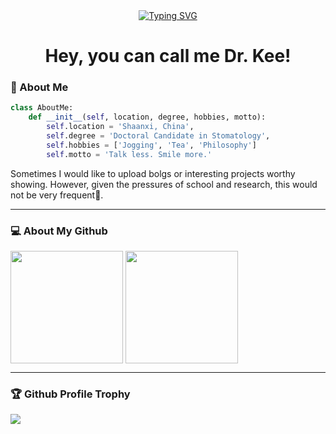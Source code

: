 <div align=center>
    <a href="https://git.io/typing-svg"><img src="https://readme-typing-svg.demolab.com?font=JetBrains+Mono&pause=1000&color=15559A&center=true&vCenter=true&random=true&width=435&lines=print(%22%E4%BD%A0%E5%A5%BD%E4%B8%96%E7%95%8C%EF%BC%81%22);print(%22Hello+world!%22);print(%22%E3%81%93%E3%82%93%E3%81%AB%E3%81%A1%E3%81%AF%E3%80%81%E4%B8%96%E7%95%8C%EF%BC%81%22);print(%22%D0%9F%D1%80%D0%B8%D0%B2%D0%B5%D1%82%2C+%D0%BC%D0%B8%D1%80!%22)" alt="Typing SVG" /></a>
</div>

<h1 align=center>
    Hey, you can call me Dr. Kee!
</div>

### 🤔 About Me

```python
class AboutMe:
    def __init__(self, location, degree, hobbies, motto):
        self.location = 'Shaanxi, China',
        self.degree = 'Doctoral Candidate in Stomatology',
        self.hobbies = ['Jogging', 'Tea', 'Philosophy']
        self.motto = 'Talk less. Smile more.'
```

Sometimes I would like to upload bolgs or interesting projects worthy showing. However, given the pressures of school and research, this would not be very frequent🥲.

---

### 💻 About My Github

<div align=left>
    <img height='180' align="center" src="https://github-readme-stats.vercel.app/api/top-langs/?username=derec30240&layout=compact&theme=catppuccin_mocha" />
    <img height='180' align='center' src='https://github-readme-stats.vercel.app/api?username=derec30240&layout=compact&theme=catppuccin_mocha&show_icons=true' />
</div>

---

### 🏆 Github Profile Trophy

<img src="https://github-profile-trophy.vercel.app/?username=derec30240&theme=onedark&row=2&column=4&margin-w=15&margin-h=15"/>
